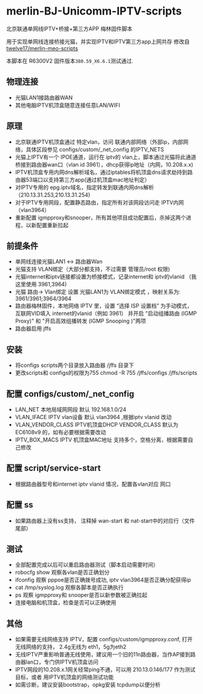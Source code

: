 merlin-BJ-Unicomm-IPTV-scripts
==================

北京联通单网线IPTV+桥接+第三方APP 梅林固件脚本

用于实现单网线连接桥接光猫，并实现IPTV和IPTV第三方app上网共存
修改自  [twelve17/merlin-meo-scripts](https://github.com/twelve17/merlin-meo-scripts)



本脚本在  R6300V2 固件版本`380.59_X6.6.1`测试通过.

## 物理连接

* 光猫LAN1接路由器WAN
* 其他电脑IPTV机顶盒随意连接任意LAN/WIFI

## 原理

* 北京联通IPTV机顶盒通过 特定vlan，访问 联通内部网络（外部ip，内部网络，具体区段参见 configs/custom/_net_config 的IPTV_NETS
* 光猫上IPTV有一个 IPOE通道，运行在 iptv的 vlan上，脚本通过光猫将此通道桥接到路由器wan口（vlan id 3961），dhcp获得ip地址（内网，10.208.x.x)
* IPTV机顶盒专用内网dns解析域名，通过iptables将机顶盒dns请求劫持到路由器53端口以支持第三方app(通过机顶盒mac地址判定）
* 对IPTV专用的  epg.iptv域名，指定转发到联通内网dns解析（210.13.31.253,210.13.31.254)
* 对于IPTV专用网段，配置静态路由，指定所有对该网段访问走 IPTV内网（vlan3964）
* 重新配置 igmpproxy和snooper，所有其他项目成功配置后，杀掉这两个进程，以新配置重新拉起

## 前提条件

* 单网线连接光猫LAN1 <-> 路由器Wan
* 光猫支持 VLAN绑定（大部分都支持，不过需要 管理员/root 权限)
* 光猫internet和iptv链接都设置为桥接模式，记录internet和 iptv的vlanid （我这里使用  3961,3964)
* 光猫 路由-> Vlan绑定  设置 光猫LAN1为 VLAN绑定模式 ，映射关系为:    3961/3961;3964/3964
* 路由器梅林固件，本地网络  IPTV  里，设置 “选择 ISP 设置档” 为手动模式，互联网VID填入  internet的vlanid（例如 3961）
   并开启 "启动组播路由 (IGMP Proxy)" 和 "开启高效组播转发 (IGMP Snooping )"两项
* 路由器启用 jffs

## 安装

* 将configs scripts两个目录放入路由器 /jffs 目录下
* 更改scripts和 configs的权限为755   chmod -R 755 /jffs/configs /jffs/scripts

## 配置  configs/custom/_net_config
* LAN_NET 本地局域网网段 默认  192.168.1.0/24
* VLAN_IFACE IPTV vlan设备 默认 vlan3964  ,根据iptv  vlanid 改动
* VLAN_VENDOR_CLASS IPTV机顶盒DHCP VENDOR_CLASS 默认为 EC6108v9 的，如有必要根据需要改动
* IPTV_BOX_MACS IPTV 机顶盒MAC地址 支持多个，空格分离，根据需要自己修改
 
## 配置  script/service-start

* 根据路由器型号和internet iptv vlanid 情况，配置各vlan对应 网口

## 配置 ss

* 如果路由器上没有ss支持， 注释掉 wan-start 和 nat-start中的对应行（文件尾部）


## 测试

* 全部配置完成以后可以重启路由器测试（脚本启动需要时间）
* robocfg show 观察各vlan是否正确划分
* ifconfig 观察 pppoe是否正确拨号成功, iptv vlan3964是否正确分配获得ip
* cat /tmp/syslog.log 观察各脚本是否正确执行
* ps 观察 igmpproxy和 snooper是否以新参数被正确拉起
* 连接电脑和机顶盒，检查是否可以正确使用


## 其他

* 如果需要无线网络支持 IPTV，配置 configs/custom/igmpproxy.conf, 打开无线网络的支持， 2.4g无线为 eth1，5g为eth2
* 无线IPTV严重影响普通无线使用，建议用一个旧的11n路由器，当作AP接到路由器lan口，专门供IPTV机顶盒访问
* IPTV网段的10.208.x.1网关经常ping不通，可以用 210.13.0.146/177 作为测试目标，或者 用IPTV机顶盒的网络测试功能
* 如需诊断，建议安装bootstrap，opkg安装 tcpdump以便分析
